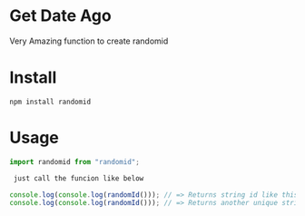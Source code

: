 # <!-- Title --> Get Date Ago

Very Amazing function to create randomid

# Install

`npm install randomid`

# Usage

```js
import randomid from "randomid";

 just call the funcion like below

console.log(console.log(randomId())); // => Returns string id like this '6v8zby761ik7tw4yr5xj8ylna7'
console.log(console.log(randomId())); // => Returns another unique string id like this 'pta74v6egg71pxoqv7754k11qf'

```
